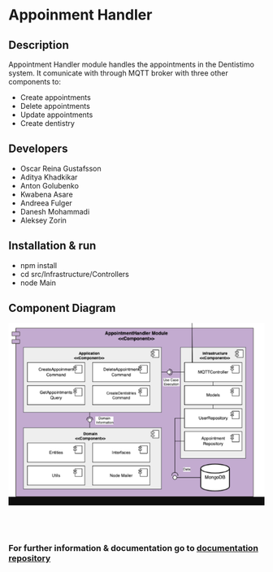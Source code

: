 # Appoinment Handler



## Description
Appointment Handler module handles the appointments in the Dentistimo system. It comunicate with through MQTT broker with three other components to:
- Create appointments
- Delete appointments
- Update appointments
- Create dentistry



## Developers
- Oscar Reina Gustafsson
- Aditya Khadkikar
- Anton Golubenko
- Kwabena Asare 
- Andreea Fulger
- Danesh Mohammadi
- Aleksey Zorin
## Installation & run
- npm install 
- cd src/Infrastructure/Controllers
- node Main
## Component Diagram
![Component Diagram](Diagrams/appointmenthandler-diagram.png)

<br>
<br>

### For further information & documentation go to [documentation repository](https://git.chalmers.se/courses/dit355/dit356-2022/t-2/t2-project)

<br>
<br>




